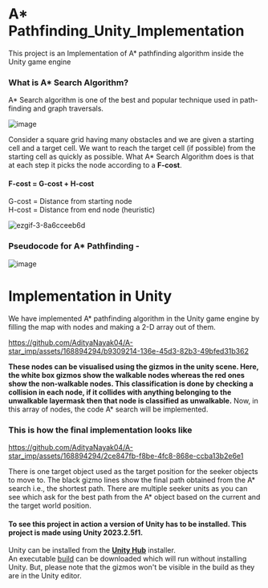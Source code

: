 
# A* Pathfinding_Unity_Implementation
This project is an Implementation of A* pathfinding algorithm inside the Unity game engine

### What is A* Search Algorithm?
A* Search algorithm is one of the best and popular technique used in path-finding and graph traversals.

![image](https://github.com/AdityaNayak04/A-star_imp/assets/168894294/f79ccb81-58ae-4f4c-bdc9-a1ab584866b5)


Consider a square grid having many obstacles and we are given a starting cell and a target cell. We want to reach the target cell (if possible) from the starting cell as quickly as possible.
What A* Search Algorithm does is that at each step it picks the node according to a **F-cost**.
#### **F-cost = G-cost + H-cost**
  G-cost = Distance from starting node <br>
  H-cost = Distance from end node (heuristic)
  
![ezgif-3-8a6cceeb6d](https://github.com/AdityaNayak04/A-star_imp/assets/168894294/c659707f-18bf-40d3-b1aa-f0b7d51a8404)

### Pseudocode for A* Pathfinding - 
![image](https://github.com/AdityaNayak04/A-star_imp/assets/168894294/1dff8b8f-a749-4b0d-8b7f-9869156cc65b)

# Implementation in Unity
We have implemented A* pathfinding algorithm in the Unity game engine by filling the map with nodes and making a 2-D array out of them. 


https://github.com/AdityaNayak04/A-star_imp/assets/168894294/b9309214-136e-45d3-82b3-49bfed31b362



**These nodes can be visualised using the gizmos in the unity scene. Here, the white box gizmos show the walkable nodes whereas the red ones show the non-walkable nodes. This classification is done by checking a collision
in each node, if it collides with anything belonging to the unwalkable layermask then that node is classified as unwalkable.**
Now, in this array of nodes, the code A* search will be implemented.
<br>
### This is how the final implementation looks like



https://github.com/AdityaNayak04/A-star_imp/assets/168894294/2ce847fb-f8be-4fc8-868e-ccba13b2e6e1




There is one target object used as the target position for the seeker objects to move to. The black gizmo lines show the final path obtained from the A* search i.e., the shortest path.
There are multiple seeker units as you can see which ask for the best path from the A* object based on the current and the target world position.



#### **To see this project in action a version of Unity has to be installed. This project is made using Unity 2023.2.5f1.**
Unity can be installed from the **[Unity Hub](https://unity.com/unity-hub)** installer.<br>
An executable [build](https://drive.google.com/drive/folders/1sTGwkEPKFPYFKSFlGAnt0w2DqdpL-T3S?usp=sharing) can be downloaded which will run without installing Unity. But, please note that the gizmos won't be visible in the build as they are in the Unity editor.
